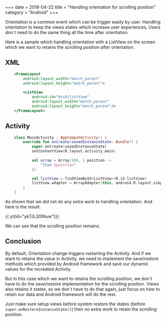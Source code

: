+++
date = 2018-04-22
title = "Handling orientation for scrolling position"
category = "Android"
+++

Orientation is a common event which can be trigger easily by user. Handling orientation to keep the views states which increase user experiences, Users don\`t need to do the same thing all the time after orientation.

Here is a sample which handling orientation with a ListView on the screen which we want to retains the scrolling position after orientation.

XML
---

```xml
	<FrameLayout
		android:layout_width="match_parent"
		android:layout_height="match_parent">
		
		<ListView
			android:id="@+id/listView"
			android:layout_width="match_parent"
			android:layout_height="match_parent"/>
	</FrameLayout>
```	

Activity
---

```kotlin
	class MainActivity : AppCompatActivity() {
		override fun onCreate(savedInstanceState: Bundle?) {
			super.onCreate(savedInstanceState)
			setContentView(R.layout.activity_main)
	
		    val array = Array(100, { position ->
				"Item $position"
			})

	        val listView = findViewById<ListView>(R.id.listView)
	  		listView.adapter = ArrayAdapter(this, android.R.layout.simple_list_item_1, array)
		}
	}
```
As shown that we did not do any extra work to handling orientation. 
And here is the result:

{{ yt(id="yk7JL20INuw")}}

We can see that the scrolling position remains.

Conclusion
---

By default, Orientation change triggers restarting the Activity. And if we want to retains the value in Activity, we need to implement the save/restore methods which provided by Android framework and save our dynamic values for the recreated Activity.

But in this case which we want to retains the scrolling position, we don\`t have to do the save/restore implementation for the scrolling position. Views also retains it states, so we don\`t have to do that again, just focus on how to retain our data and Android framework will do the rest. 

Just make sure setup views before system restore the states (before `super.onRestoreInstanceState()`) then no extra work to retain the scrolling position.


 
